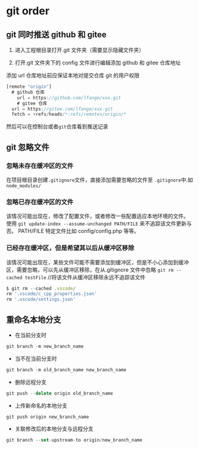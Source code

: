 # git order

## git 同时推送 github 和 gitee

1. 进入工程根目录打开.git 文件夹（需要显示隐藏文件夹）

2. 打开.git 文件夹下的 config 文件进行编辑添加 github 和 gitee 仓库地址

添加 url 仓库地址前应保证本地对提交仓库 git 的用户权限

```javascript
[remote "origin"]
  # github 仓库
	url = https://github.com/lfange/xxx.git
	# gitee 仓库
  url = https://gitee.com/lfange/xxx.git
  fetch = +refs/heads/*:refs/remotes/origin/*
```

然后可以在控制台或者`git`仓库看到推送记录

## git 忽略文件

### 忽略未存在缓冲区的文件

在项目根目录创建`.gitignore`文件，直接添加需要忽略的文件至 `.gitignore`中.如`node_modules/`

### 忽略已存在缓冲区的文件

该情况可能出现在，修改了配置文件，或者修改一些配置适应本地环境的文件。  
使用 `git update-index --assume-unchanged PATH/FILE` 来不追踪该文件更新与否。
PATH/FILE 特定文件比如 config/config.php 等等。

### 已经存在缓冲区，但是希望其以后从缓冲区移除

该情况可能出现在，某些文件可能不需要添加到缓冲区，但是不小心添加到缓冲区，需要忽略，可以先从缓冲区移除，在从.gitignore 文件中忽略
`git rm --cached testFile` //将该文件从缓冲区移除永远不追踪该文件

```javascript
$ git rm --cached .vscode/
rm '.vscode/c_cpp_properties.json'
rm '.vscode/settings.json'
```

## 重命名本地分支

- 在当前分支时

```javascript
git branch -m new_branch_name
```

- 当不在当前分支时

```javascript
git branch -m old_branch_name new_branch_name
```

- 删除远程分支

```javascript
git push --delete origin old_branch_name
```

- 上传新命名的本地分支

```javascript
git push origin new_branch_name
```

- 关联修改后的本地分支与远程分支

```javascript
git branch --set-upstream-to origin/new_branch_name
```